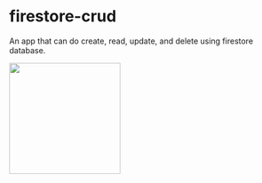 # firestore-crud

An app that can do create, read, update, and delete using firestore database.

<img src="https://user-images.githubusercontent.com/87839081/129047890-e42c4162-921d-4916-8d6b-b8b81737d214.png" width="200">
